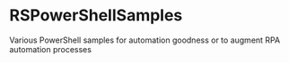 # RSPowerShellSamples
Various PowerShell samples for automation goodness or to augment RPA automation processes

